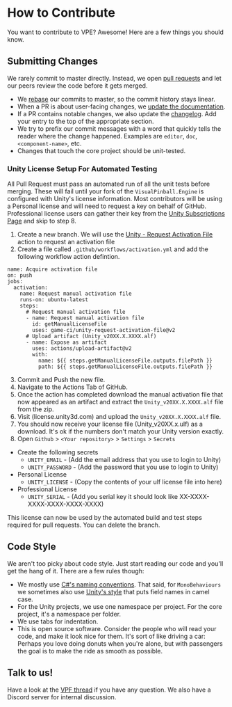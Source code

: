 # How to Contribute

You want to contribute to VPE? Awesome! Here are a few things you should know.

## Submitting Changes

We rarely commit to master directly. Instead, we open [pull requests](https://docs.github.com/en/free-pro-team@latest/github/collaborating-with-issues-and-pull-requests/about-pull-requests)
and let our peers review the code before it gets merged.

- We [rebase](https://git-scm.com/book/en/v2/Git-Branching-Rebasing) our commits to master, so the commit history stays linear.
- When a PR is about user-facing changes, we [update the documentation](https://github.com/freezy/VisualPinball.Engine/wiki/Documentation#bigger-changes-or-new-content).
- If a PR contains notable changes, we also update the [changelog](CHANGELOG.md). Add your entry to the top of the appropriate section.
- We try to prefix our commit messages with a word that quickly tells the reader where the change happened. Examples are `editor`, `doc`, `<component-name>`, etc.
- Changes that touch the core project should be unit-tested. 

### Unity License Setup For Automated Testing

All Pull Request must pass an automated run of all the unit tests before merging. These will fail until your fork of the `VisualPinball.Engine` is configured with Unity's license information.
Most contributors will be using a Personal license and will need to request a key on behalf of GitHub. Professional license users can gather their key from the [Unity Subscriptions Page](https://id.unity.com/en/subscriptions) and skip to step 8.

1. Create a new branch. We will use the [Unity - Request Activation File](https://github.com/marketplace/actions/unity-request-activation-file) action to request an activation file
2. Create a file called `.github/workflows/activation.yml` and add the following workflow action defintion.
```
name: Acquire activation file
on: push
jobs:
  activation:
    name: Request manual activation file 
    runs-on: ubuntu-latest
    steps:
      # Request manual activation file
      - name: Request manual activation file
        id: getManualLicenseFile
        uses: game-ci/unity-request-activation-file@v2
      # Upload artifact (Unity_v20XX.X.XXXX.alf)
      - name: Expose as artifact
        uses: actions/upload-artifact@v2
        with:
          name: ${{ steps.getManualLicenseFile.outputs.filePath }}
          path: ${{ steps.getManualLicenseFile.outputs.filePath }}
```
3. Commit and Push the new file.
4. Navigate to the Actions Tab of GitHub.
5. Once the action has completed download the manual activation file that now appeared as an artifact and extract the `Unity_v20XX.X.XXXX.alf` file from the zip.
6. Visit (license.unity3d.com) and upload the `Unity_v20XX.X.XXXX.alf` file.
7. You should now receive your license file (Unity_v20XX.x.ulf) as a download. It's ok if the numbers don't match your Unity version exactly.
8. Open `Github` > `<Your repository>` > `Settings` > `Secrets`
- Create the following secrets
  - `UNITY_EMAIL` - (Add the email address that you use to login to Unity)
  - `UNITY_PASSWORD` - (Add the password that you use to login to Unity)
- Personal License
  - `UNITY_LICENSE` - (Copy the contents of your ulf license file into here)
- Professional License
  - `UNITY_SERIAL` - (Add you serial key it should look like XX-XXXX-XXXX-XXXX-XXXX-XXXX)
  
This license can now be used by the automated build and test steps required for pull requests. You can delete the branch.


## Code Style 

We aren't too picky about code style. Just start reading our code and you'll get the hang of it. There
are a few rules though:

- We mostly use [C#'s naming conventions](https://docs.microsoft.com/en-us/dotnet/standard/design-guidelines/naming-guidelines).
  That said, for `MonoBehaviours` we sometimes also use [Unity's style](https://github.com/raywenderlich/c-sharp-style-guide)
  that puts field names in camel case.
- For the Unity projects, we use one namespace per project. For the core project, it's a namespace per folder.  
- We use tabs for indentation.
- This is open source software. Consider the people who will read your code, and make it look nice for them. It's sort of like 
  driving a car: Perhaps you love doing donuts when you're alone, but with passengers the goal is to make the ride as smooth 
  as possible.

## Talk to us!

Have a look at the [VPF thread](https://www.vpforums.org/index.php?showtopic=43651) if you have any question. We also have a Discord
server for internal discussion.
